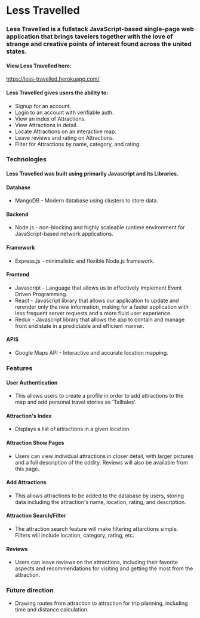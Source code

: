# Less Travelled

### Less Travelled is a fullstack JavaScript-based single-page web application that brings tavelers together with the love of strange and creative points of interest found across the united states. 

#### View Less Travelled here:
https://less-travelled.herokuapp.com/

#### Less Travelled gives users the ability to:
* Signup for an account.
* Login to an account with verifiable auth.
* View an index of Attractions.
* View Attractions in detail.
* Locate Attractions on an interactive map.
* Leave reviews and rating on Attractions.
* Filter for Attractions by name, category, and rating.


### Technologies
#### Less Travelled was built using primarily Javascript and its Libraries.

#### Database
* MangoDB - Modern database using clusters to store data.
#### Backend
* Node.js - non-blocking and highly scaleable runtime environment for JavaScript-based network applications.
#### Framework
* Express.js - minimalistic and flexible Node.js framework.
#### Frontend
* Javascript - Language that allows us to effectively implement Event Driven Programming.
* React - Javascript library that allows our application to update and rerender only the new information, making for a faster application with less frequent server requests and a more fluid user experience.
* Redux - Javascript library that allows the app to contain and manage front end state in a predictable and efficient manner.
#### APIS
* Google Maps API - Interactive and accurate location mapping.
### Features
#### User Authentication
* This allows users to create a profile in order to add attractions to the map and add personal travel stories as 'Talltales'. 
#### Attraction's Index
* Displays a list of attractions in a given location.
#### Attraction Show Pages
* Users can view individual attractions in  closer detail, with larger pictures and a full description of the oddity. Reviews will also be available from this page.
#### Add Attractions
* This allows attractions to be added to the database by users, storing data including the attraction's name, location, rating, and description.
#### Attraction Search/Filter
* The attraction search feature will make filtering attarctions simple. Filters will include location, category, rating, etc. 
#### Reviews
* Users can leave reviews on the attractions, including their favorite aspects and recommendations for visiting and getting the most from the attraction.

### Future direction
* Drawing routes from attraction to attraction for trip planning, including time and distance calculation.
